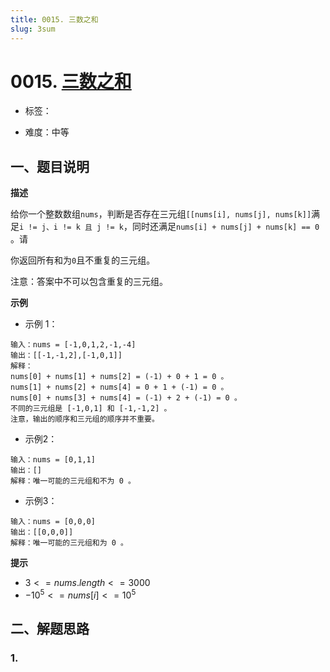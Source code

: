 ```yaml
---
title: 0015. 三数之和
slug: 3sum
---
```


# 0015. [三数之和](https://leetcode.cn/problems/3sum/)

* 标签：

* 难度：中等

## 一、题目说明

**描述**

给你一个整数数组`nums`，判断是否存在三元组`[[nums[i], nums[j], nums[k]]`满足`i != j、i != k 且 j != k`，同时还满足`nums[i] + nums[j] + nums[k] == 0 `。请

你返回所有和为`0`且不重复的三元组。

注意：答案中不可以包含重复的三元组。

**示例**

* 示例 1：

```text
输入：nums = [-1,0,1,2,-1,-4]
输出：[[-1,-1,2],[-1,0,1]]
解释：
nums[0] + nums[1] + nums[2] = (-1) + 0 + 1 = 0 。
nums[1] + nums[2] + nums[4] = 0 + 1 + (-1) = 0 。
nums[0] + nums[3] + nums[4] = (-1) + 2 + (-1) = 0 。
不同的三元组是 [-1,0,1] 和 [-1,-1,2] 。
注意，输出的顺序和三元组的顺序并不重要。
```

* 示例2：

```text
输入：nums = [0,1,1]
输出：[]
解释：唯一可能的三元组和不为 0 。
```

* 示例3：

```text
输入：nums = [0,0,0]
输出：[[0,0,0]]
解释：唯一可能的三元组和为 0 。
```

**提示**

* $3 <= nums.length <= 3000$
* $-10^5 <= nums[i] <= 10^5$

## 二、解题思路

### 1.
